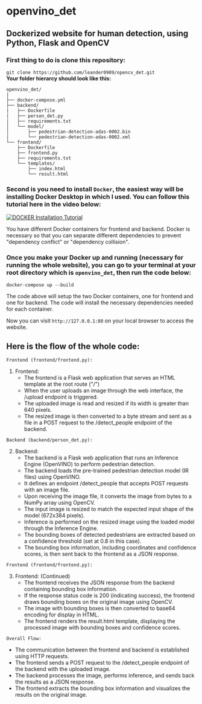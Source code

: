 # openvino_det
## Dockerized website for human detection, using Python, Flask and OpenCV

### **First thing to do is clone this repository:**

``` git clone https://github.com/leander0909/opencv_det.git ``` </br>
**Your folder hierarcy should look like this:**

```
openvino_det/
|
├── docker-compose.yml
├── backend/
|   ├── Dockerfile
|   ├── person_det.py
|   ├── requirements.txt
│   └── model/
│       ├── pedestrian-detection-adas-0002.bin
|       └── pedestrian-detection-adas-0002.xml
└── frontend/
    ├── Dockerfile
    ├── frontend.py
    ├── requirements.txt
    └── templates/
        ├── index.html
        └── result.html
```
### Second is you need to install ```Docker```, the easiest way will be installing Docker Desktop in which I used. You can follow this tutorial here in the video below:

[![DOCKER Installation Tutorial](https://img.youtube.com/vi/XgRGI0Pw2mM&t/0.jpg)](https://www.youtube.com/watch?v=XgRGI0Pw2mM&t=47s)

You have different Docker containers for frontend and backend. Docker is necessary so that you can separate different dependencies to prevent "dependency conflict" or "dependency collision".

### Once you make your Docker up and running (necessary for running the whole website), you can go to your terminal at your root directory which is ```openvino_det```, then run the code below:

``` docker-compose up --build ```

The code above will setup the two Docker containers, one for frontend and one for backend. The code will install the necessary dependencies needed for each container.

Now you can visit ``` http://127.0.0.1:80 ``` on your local browser to access the website.




## Here is the flow of the whole code:
```Frontend (frontend/frontend.py):```
1. Frontend: <br />
    - The frontend is a Flask web application that serves an HTML template at the root route ("/") <br />
    - When the user uploads an image through the web interface, the /upload endpoint is triggered. <br />
    - The uploaded image is read and resized if its width is greater than 640 pixels. <br />
    - The resized image is then converted to a byte stream and sent as a file in a POST request to the /detect_people endpoint of the backend. <br />

```Backend (backend/person_det.py):```

2. Backend: <br />
    - The backend is a Flask web application that runs an Inference Engine (OpenVINO) to perform pedestrian detection. <br />
    - The backend loads the pre-trained pedestrian detection model (IR files) using OpenVINO. <br />
    - It defines an endpoint /detect_people that accepts POST requests with an image file. <br />
    - Upon receiving the image file, it converts the image from bytes to a NumPy array using OpenCV. <br />
    - The input image is resized to match the expected input shape of the model (672x384 pixels). <br />
    - Inference is performed on the resized image using the loaded model through the Inference Engine. <br />
    - The bounding boxes of detected pedestrians are extracted based on a confidence threshold (set at 0.8 in this case). <br />
    - The bounding box information, including coordinates and confidence scores, is then sent back to the frontend as a JSON response. <br />

```Frontend (frontend/frontend.py):```

3. Frontend: (Continued) <br />
    - The frontend receives the JSON response from the backend containing bounding box information.
    - If the response status code is 200 (indicating success), the frontend draws bounding boxes on the original image using OpenCV.
    - The image with bounding boxes is then converted to base64 encoding for display in HTML.
    - The frontend renders the result.html template, displaying the processed image with bounding boxes and confidence scores.
   

```Overall Flow:``` <br />
  - The communication between the frontend and backend is established using HTTP requests.
  - The frontend sends a POST request to the /detect_people endpoint of the backend with the uploaded image.
  - The backend processes the image, performs inference, and sends back the results as a JSON response.
  - The frontend extracts the bounding box information and visualizes the results on the original image.
